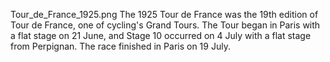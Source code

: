 Tour_de_France_1925.png The 1925 Tour de France was the 19th edition of Tour de France, one of cycling's Grand Tours. The Tour began in Paris with a flat stage on 21 June, and Stage 10 occurred on 4 July with a flat stage from Perpignan. The race finished in Paris on 19 July.
